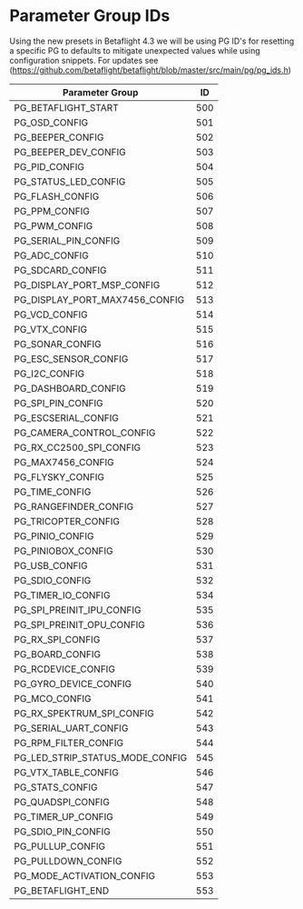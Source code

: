# Parameter Group IDs

Using the new presets in Betaflight 4.3 we will be using PG ID's for resetting a specific PG to defaults to mitigate unexpected values while using configuration snippets. For updates see (https://github.com/betaflight/betaflight/blob/master/src/main/pg/pg_ids.h) 

| Parameter Group | ID  |
| --------------- | --- |
| PG_BETAFLIGHT_START | 500 |
| PG_OSD_CONFIG | 501 |
| PG_BEEPER_CONFIG | 502 |
| PG_BEEPER_DEV_CONFIG | 503 |
| PG_PID_CONFIG | 504 |
| PG_STATUS_LED_CONFIG | 505 |
| PG_FLASH_CONFIG | 506 |
| PG_PPM_CONFIG | 507 |
| PG_PWM_CONFIG | 508 |
| PG_SERIAL_PIN_CONFIG | 509 |
| PG_ADC_CONFIG | 510 |
| PG_SDCARD_CONFIG | 511 |
| PG_DISPLAY_PORT_MSP_CONFIG | 512 |
| PG_DISPLAY_PORT_MAX7456_CONFIG | 513 |
| PG_VCD_CONFIG | 514 |
| PG_VTX_CONFIG | 515 |
| PG_SONAR_CONFIG | 516 |
| PG_ESC_SENSOR_CONFIG | 517 |
| PG_I2C_CONFIG | 518 |
| PG_DASHBOARD_CONFIG | 519 |
| PG_SPI_PIN_CONFIG | 520 |
| PG_ESCSERIAL_CONFIG | 521 |
| PG_CAMERA_CONTROL_CONFIG | 522 |
| PG_RX_CC2500_SPI_CONFIG | 523 |
| PG_MAX7456_CONFIG | 524 |
| PG_FLYSKY_CONFIG | 525 |
| PG_TIME_CONFIG | 526 |
| PG_RANGEFINDER_CONFIG | 527 |
| PG_TRICOPTER_CONFIG | 528 |
| PG_PINIO_CONFIG | 529 |
| PG_PINIOBOX_CONFIG | 530 |
| PG_USB_CONFIG | 531 |
| PG_SDIO_CONFIG | 532 |
| PG_TIMER_IO_CONFIG | 534 |
| PG_SPI_PREINIT_IPU_CONFIG | 535 |
| PG_SPI_PREINIT_OPU_CONFIG | 536 |
| PG_RX_SPI_CONFIG | 537 |
| PG_BOARD_CONFIG | 538 |
| PG_RCDEVICE_CONFIG | 539 |
| PG_GYRO_DEVICE_CONFIG | 540 |
| PG_MCO_CONFIG | 541 |
| PG_RX_SPEKTRUM_SPI_CONFIG | 542 |
| PG_SERIAL_UART_CONFIG | 543 |
| PG_RPM_FILTER_CONFIG | 544 |
| PG_LED_STRIP_STATUS_MODE_CONFIG | 545 |
| PG_VTX_TABLE_CONFIG | 546 |
| PG_STATS_CONFIG | 547 |
| PG_QUADSPI_CONFIG | 548 |
| PG_TIMER_UP_CONFIG | 549 |
| PG_SDIO_PIN_CONFIG | 550 |
| PG_PULLUP_CONFIG | 551 |
| PG_PULLDOWN_CONFIG | 552 |
| PG_MODE_ACTIVATION_CONFIG | 553 |
| PG_BETAFLIGHT_END | 553 |